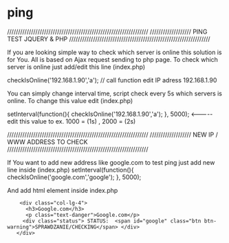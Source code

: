 # ping
/////////////////////////////////////////////////////////////////
///////////////////     PING TEST JQUERY & PHP 
/////////////////////////////////////////////////////////////////

If you are looking simple way to check which server is online this solution is for You. 
All is based on Ajax request sending to php page.
To check which server is online just add/edit this line (index.php)

checkIsOnline('192.168.1.90','a');  // call function
edit IP adress 192.168.1.90 

You can simply change interval time, script check every 5s which servers is online.
To change this value edit (index.php)

setInterval(function(){
checkIsOnline('192.168.1.90','a');
}, 5000); <----- edit this value to ex. 1000 = (1s) , 2000 = (2s) 

/////////////////////////////////////////////////////////////////
///////////////////     NEW IP / WWW ADDRESS TO CHECK
/////////////////////////////////////////////////////////////////

If You want to add new address like google.com to test ping just add new line inside (index.php) 
setInterval(function(){ 
checkIsOnline('google.com','google');
}, 5000);

And add html element inside index.php

        <div class="col-lg-4">
          <h3>Google.com</h3>
          <p class="text-danger">Google.com</p>
         <div class="status"> STATUS:  <span id="google" class="btn btn-warning">SPRAWDZANIE/CHECKING</span> </div>
       </div>  

